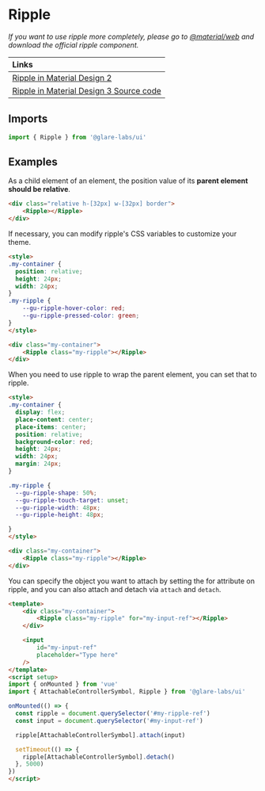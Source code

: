 # Ripple

_If you want to use ripple more completely, please go to [@material/web](https://github.com/material-components/material-web) and download the official ripple component._

|Links|
|:--|
|[Ripple in Material Design 2](https://m2.material.io/develop/ios/supporting/ripple)|
|[Ripple in Material Design 3 Source code](https://github.com/material-components/material-web/tree/main/ripple)|

## Imports

```typescript
import { Ripple } from '@glare-labs/ui'
```

## Examples

As a child element of an element, the position value of its **parent element should be relative**.

```html
<div class="relative h-[32px] w-[32px] border">
    <Ripple></Ripple>
</div>

```

If necessary, you can modify ripple's CSS variables to customize your theme.

```html
<style>
.my-container {
  position: relative;
  height: 24px;
  width: 24px;
}
.my-ripple {
    --gu-ripple-hover-color: red;
    --gu-ripple-pressed-color: green;
}
</style>

<div class="my-container">
    <Ripple class="my-ripple"></Ripple>
</div>
```

When you need to use ripple to wrap the parent element, you can set that to ripple.

```html
<style>
.my-container {
  display: flex;
  place-content: center;
  place-items: center;
  position: relative;
  background-color: red;
  height: 24px;
  width: 24px;
  margin: 24px;
}

.my-ripple {
  --gu-ripple-shape: 50%;
  --gu-ripple-touch-target: unset;
  --gu-ripple-width: 48px;
  --gu-ripple-height: 48px;

}
</style>

<div class="my-container">
    <Ripple class="my-ripple"></Ripple>
</div>
```

You can specify the object you want to attach by setting the for attribute on ripple, and you can also attach and detach via `attach` and `detach`.

```html
<template>
    <div class="my-container">
        <Ripple class="my-ripple" for="my-input-ref"></Ripple>
    </div>

    <input
        id="my-input-ref"
        placeholder="Type here"
    />
</template>
<script setup>
import { onMounted } from 'vue'
import { AttachableControllerSymbol, Ripple } from '@glare-labs/ui'

onMounted(() => {
  const ripple = document.querySelector('#my-ripple-ref')
  const input = document.querySelector('#my-input-ref')

  ripple[AttachableControllerSymbol].attach(input)

  setTimeout(() => {
    ripple[AttachableControllerSymbol].detach()
  }, 5000)
})
</script>
```
